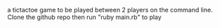 a tictactoe game to be played between 2 players on the command line. Clone the github repo then run "ruby main.rb" to play
